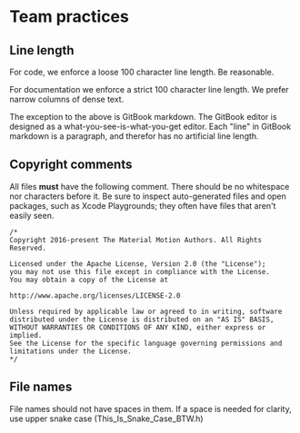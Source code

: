 # Team practices

## Line length

For code, we enforce a loose 100 character line length. Be reasonable.

For documentation we enforce a strict 100 character line length. We prefer narrow columns of dense text.

The exception to the above is GitBook markdown. The GitBook editor is designed as a what-you-see-is-what-you-get editor. Each "line" in GitBook markdown is a paragraph, and therefor has no artificial line length.

## Copyright comments

All files **must** have the following comment. There should be no whitespace nor characters before it. Be sure to inspect auto-generated files and open packages, such as Xcode Playgrounds; they often have files that aren't easily seen.


    /*
    Copyright 2016-present The Material Motion Authors. All Rights Reserved.

    Licensed under the Apache License, Version 2.0 (the "License");
    you may not use this file except in compliance with the License.
    You may obtain a copy of the License at

    http://www.apache.org/licenses/LICENSE-2.0

    Unless required by applicable law or agreed to in writing, software
    distributed under the License is distributed on an "AS IS" BASIS,
    WITHOUT WARRANTIES OR CONDITIONS OF ANY KIND, either express or implied.
    See the License for the specific language governing permissions and
    limitations under the License.
    */

## File names

File names should not have spaces in them. If a space is needed for clarity, use upper snake case (This_Is_Snake_Case_BTW.h)

